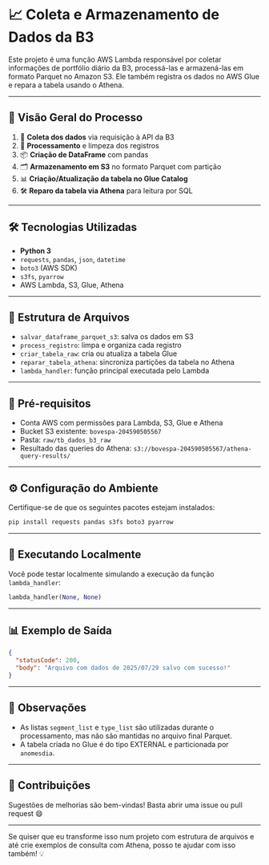 # 📈 Coleta e Armazenamento de Dados da B3

Este projeto é uma função AWS Lambda responsável por coletar informações de portfólio diário da B3, processá-las e armazená-las em formato Parquet no Amazon S3. Ele também registra os dados no AWS Glue e repara a tabela usando o Athena.

---

## 🚀 Visão Geral do Processo

1. 🔗 **Coleta dos dados** via requisição à API da B3  
2. 🧹 **Processamento** e limpeza dos registros  
3. 📦 **Criação de DataFrame** com pandas  
4. 🗂️ **Armazenamento em S3** no formato Parquet com partição  
5. 📊 **Criação/Atualização da tabela no Glue Catalog**  
6. 🛠️ **Reparo da tabela via Athena** para leitura por SQL

---

## 🛠️ Tecnologias Utilizadas

- **Python 3**
- `requests`, `pandas`, `json`, `datetime`
- `boto3` (AWS SDK)
- `s3fs`, `pyarrow`
- AWS Lambda, S3, Glue, Athena

---

## 📁 Estrutura de Arquivos

- `salvar_dataframe_parquet_s3`: salva os dados em S3  
- `process_registro`: limpa e organiza cada registro  
- `criar_tabela_raw`: cria ou atualiza a tabela Glue  
- `reparar_tabela_athena`: sincroniza partições da tabela no Athena  
- `lambda_handler`: função principal executada pelo Lambda

---

## 📌 Pré-requisitos

- Conta AWS com permissões para Lambda, S3, Glue e Athena  
- Bucket S3 existente: `bovespa-204590505567`  
- Pasta: `raw/tb_dados_b3_raw`  
- Resultado das queries do Athena: `s3://bovespa-204590505567/athena-query-results/`

---

## ⚙️ Configuração do Ambiente

Certifique-se de que os seguintes pacotes estejam instalados:

```bash
pip install requests pandas s3fs boto3 pyarrow
```

---

## 🧪 Executando Localmente

Você pode testar localmente simulando a execução da função `lambda_handler`:

```python
lambda_handler(None, None)
```

---

## 📊 Exemplo de Saída

```json
{
  "statusCode": 200,
  "body": "Arquivo com dados de 2025/07/29 salvo com sucesso!"
}
```

---

## 📎 Observações

- As listas `segment_list` e `type_list` são utilizadas durante o processamento, mas não são mantidas no arquivo final Parquet.  
- A tabela criada no Glue é do tipo EXTERNAL e particionada por `anomesdia`.

---

## 🤝 Contribuições

Sugestões de melhorias são bem-vindas! Basta abrir uma issue ou pull request 😄

---

Se quiser que eu transforme isso num projeto com estrutura de arquivos e até crie exemplos de consulta com Athena, posso te ajudar com isso também! 💡

